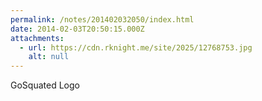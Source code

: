```yaml
---
permalink: /notes/201402032050/index.html
date: 2014-02-03T20:50:15.000Z
attachments:
  - url: https://cdn.rknight.me/site/2025/12768753.jpg
    alt: null
---
```


GoSquated Logo
